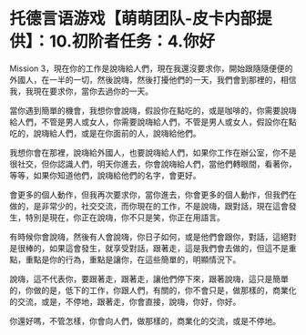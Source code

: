 # 托德言语游戏【萌萌团队-皮卡内部提供】：10.初阶者任务：4.你好

Mission 3，現在你的工作是說嗨給人們，現在我還沒要求你，開始跟隨隨便便的外國人，在一半的一切，然後說嗨，然後打擾他們的一天，我們會到那裡的，相信我，我現在要求你，當你去過你的一天。

當你遇到簡單的機會，我想你會說嗨，假設你在點吃的，或是咖啡的，你需要說嗨給人們，不管是男人或女人，你需要說嗨給人們，不管是男人或女人，假設你在點吃的，說嗨給人們，或是在你面前的人，說嗨給他們。

我想你會在那裡，說嗨給外國人，也要說嗨給人們，如果你工作在辦公室，你不是很社交，但你認識人們，明天你進去，你會說嗨給人們，當他們轉眼間，看著你，等等，如果你知道他們，說嗨給他們的名字，會更好。

會更多的個人動作，但我再次要求你，當你進去，你會更多的個人動作，但我們在做的，是非常少的，社交交流，而你現在的工作，不是說嗨，跟對話，現在這會發生，特別是現在，你正在說嗨，你不只是笑，你正在用語言。

有時候你會說嗨，然後有人會說嗨，你日子如何，或是他們會跟你，對話，這絕對是很棒的，如果這會發生，就享受對話，跟著走，這是我們會去做的，但這不是重點，重點是你的行為，重點是讓你，在這些簡單的，明顯情況下。

說嗨，這不代表你，要跟著走，跟著走，讓他們停下來，跟著說嗨，這只是簡單的，你做的是，低下的工作，你跟人們，有關的，你不會只是，做那樣的，商業化的交流，或是，不停地，跟著走，你會直接，說嗨，你好，你好。

你還好嗎，不管怎樣，你會向人們，做那樣的，商業化的交流，或是不停地。